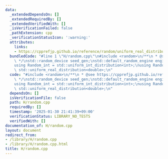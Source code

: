 ```yaml
---
data:
  _extendedDependsOn: []
  _extendedRequiredBy: []
  _extendedVerifiedWith: []
  _isVerificationFailed: false
  _pathExtension: cpp
  _verificationStatusIcon: ':warning:'
  attributes:
    links:
    - https://cpprefjp.github.io/reference/random/uniform_real_distribution.html
  bundledCode: "#line 1 \"H/random.cpp\"\n#include <random>\n/**\n * @see https://cpprefjp.github.io/reference/random/uniform_real_distribution.html\n\
    \ */\nstd::random_device seed_gen;\nstd::default_random_engine engine(seed_gen);\n\
    using Random_int = std::uniform_int_distribution<int>;\nusing Random_double =\
    \ std::uniform_real_distribution<double>;\n"
  code: "#include <random>\n/**\n * @see https://cpprefjp.github.io/reference/random/uniform_real_distribution.html\n\
    \ */\nstd::random_device seed_gen;\nstd::default_random_engine engine(seed_gen);\n\
    using Random_int = std::uniform_int_distribution<int>;\nusing Random_double =\
    \ std::uniform_real_distribution<double>;\n"
  dependsOn: []
  isVerificationFile: false
  path: H/random.cpp
  requiredBy: []
  timestamp: '2025-01-30 21:41:39+09:00'
  verificationStatus: LIBRARY_NO_TESTS
  verifiedWith: []
documentation_of: H/random.cpp
layout: document
redirect_from:
- /library/H/random.cpp
- /library/H/random.cpp.html
title: H/random.cpp
---
```

